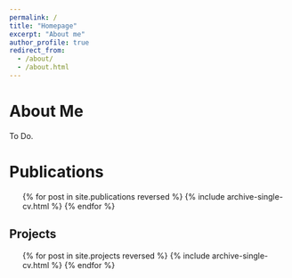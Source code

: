 ```yaml
---
permalink: /
title: "Homepage"
excerpt: "About me"
author_profile: true
redirect_from: 
  - /about/
  - /about.html
---
```


About Me
======

To Do.

Publications
======
  <ul>{% for post in site.publications reversed %}
    {% include archive-single-cv.html %}
  {% endfor %}</ul>


Projects
------
  <ul>{% for post in site.projects reversed  %}
    {% include archive-single-cv.html %}
  {% endfor %}</ul>